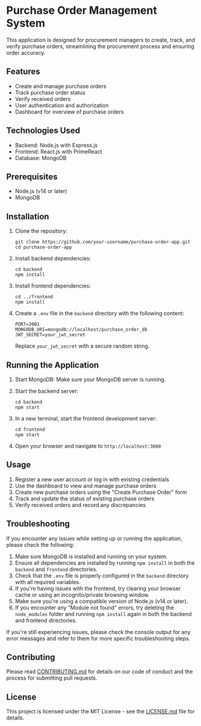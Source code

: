 # Purchase Order Management System

This application is designed for procurement managers to create, track, and verify purchase orders, streamlining the procurement process and ensuring order accuracy.

## Features

- Create and manage purchase orders
- Track purchase order status
- Verify received orders
- User authentication and authorization
- Dashboard for overview of purchase orders

## Technologies Used

- Backend: Node.js with Express.js
- Frontend: React.js with PrimeReact
- Database: MongoDB

## Prerequisites

- Node.js (v14 or later)
- MongoDB

## Installation

1. Clone the repository:
   ```
   git clone https://github.com/your-username/purchase-order-app.git
   cd purchase-order-app
   ```

2. Install backend dependencies:
   ```
   cd backend
   npm install
   ```

3. Install frontend dependencies:
   ```
   cd ../frontend
   npm install
   ```

4. Create a `.env` file in the `backend` directory with the following content:
   ```
   PORT=3001
   MONGODB_URI=mongodb://localhost/purchase_order_db
   JWT_SECRET=your_jwt_secret
   ```
   Replace `your_jwt_secret` with a secure random string.

## Running the Application

1. Start MongoDB:
   Make sure your MongoDB server is running.

2. Start the backend server:
   ```
   cd backend
   npm start
   ```

3. In a new terminal, start the frontend development server:
   ```
   cd frontend
   npm start
   ```

4. Open your browser and navigate to `http://localhost:3000`

## Usage

1. Register a new user account or log in with existing credentials
2. Use the dashboard to view and manage purchase orders
3. Create new purchase orders using the "Create Purchase Order" form
4. Track and update the status of existing purchase orders
5. Verify received orders and record any discrepancies

## Troubleshooting

If you encounter any issues while setting up or running the application, please check the following:

1. Make sure MongoDB is installed and running on your system.
2. Ensure all dependencies are installed by running `npm install` in both the `backend` and `frontend` directories.
3. Check that the `.env` file is properly configured in the `backend` directory with all required variables.
4. If you're having issues with the frontend, try clearing your browser cache or using an incognito/private browsing window.
5. Make sure you're using a compatible version of Node.js (v14 or later).
6. If you encounter any "Module not found" errors, try deleting the `node_modules` folder and running `npm install` again in both the backend and frontend directories.

If you're still experiencing issues, please check the console output for any error messages and refer to them for more specific troubleshooting steps.

## Contributing

Please read [CONTRIBUTING.md](CONTRIBUTING.md) for details on our code of conduct and the process for submitting pull requests.

## License

This project is licensed under the MIT License - see the [LICENSE.md](LICENSE.md) file for details.